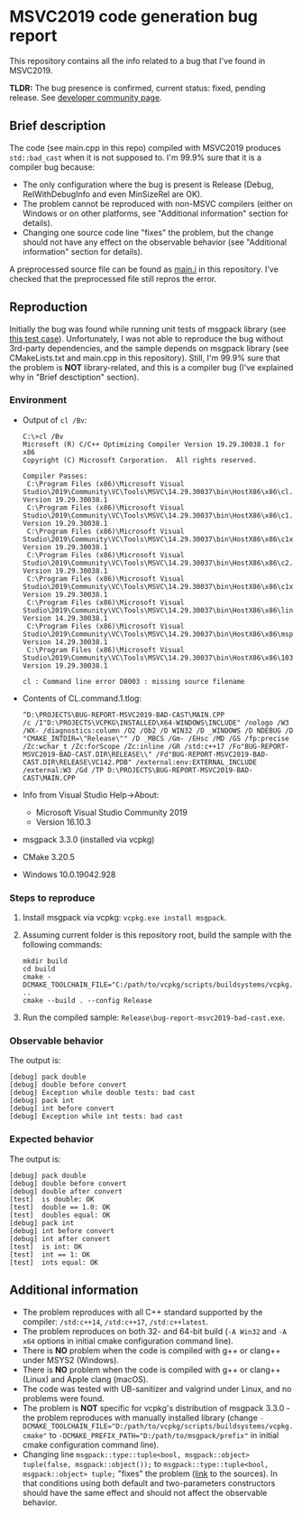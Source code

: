 # MSVC2019 code generation bug report

This repository contains all the info related to a bug that I've found in MSVC2019.

**TLDR:** The bug presence is confirmed, current status: fixed, pending release. See [developer community page](https://developercommunity.visualstudio.com/t/Code-generation-bug-specific-for-Release/1467844).

## Brief description

The code (see main.cpp in this repo) compiled with MSVC2019 produces `std::bad_cast` when it is not supposed to. I'm 99.9% sure that it is a compiler bug because:
- The only configuration where the bug is present is Release (Debug, RelWithDebugInfo and even MinSizeRel are OK).
- The problem cannot be reproduced with non-MSVC compilers (either on Windows or on other platforms, see "Additional information" section for details).
- Changing one source code line "fixes" the problem, but the change should not have any effect on the observable behavior (see "Additional information" section for details).

A preprocessed source file can be found as [main.i](https://github.com/kovdan01/bug-report-msvc2019-bad-cast/blob/master/main.i) in this repository. I've checked that the preprocessed file still repros the error.

## Reproduction

Initially the bug was found while running unit tests of msgpack library (see [this test case](https://github.com/msgpack/msgpack-c/blob/be4d971c62798eb59f8455dc77a4529748bcd08f/test/user_class.cpp#L178)). Unfortunately, I was not able to reproduce the bug without 3rd-party dependencies, and the sample depends on msgpack library (see CMakeLists.txt and main.cpp in this repository). Still, I'm 99.9% sure that the problem is **NOT** library-related, and this is a compiler bug (I've explained why in "Brief desctiption" section).

### Environment

- Output of `cl /Bv`:

  ```
  C:\>cl /Bv
  Microsoft (R) C/C++ Optimizing Compiler Version 19.29.30038.1 for x86
  Copyright (C) Microsoft Corporation.  All rights reserved.

  Compiler Passes:
   C:\Program Files (x86)\Microsoft Visual Studio\2019\Community\VC\Tools\MSVC\14.29.30037\bin\HostX86\x86\cl.exe:        Version 19.29.30038.1
   C:\Program Files (x86)\Microsoft Visual Studio\2019\Community\VC\Tools\MSVC\14.29.30037\bin\HostX86\x86\c1.dll:        Version 19.29.30038.1
   C:\Program Files (x86)\Microsoft Visual Studio\2019\Community\VC\Tools\MSVC\14.29.30037\bin\HostX86\x86\c1xx.dll:      Version 19.29.30038.1
   C:\Program Files (x86)\Microsoft Visual Studio\2019\Community\VC\Tools\MSVC\14.29.30037\bin\HostX86\x86\c2.dll:        Version 19.29.30038.1
   C:\Program Files (x86)\Microsoft Visual Studio\2019\Community\VC\Tools\MSVC\14.29.30037\bin\HostX86\x86\c1xx.dll:      Version 19.29.30038.1
   C:\Program Files (x86)\Microsoft Visual Studio\2019\Community\VC\Tools\MSVC\14.29.30037\bin\HostX86\x86\link.exe:      Version 14.29.30038.1
   C:\Program Files (x86)\Microsoft Visual Studio\2019\Community\VC\Tools\MSVC\14.29.30037\bin\HostX86\x86\mspdb140.dll:  Version 14.29.30038.1
   C:\Program Files (x86)\Microsoft Visual Studio\2019\Community\VC\Tools\MSVC\14.29.30037\bin\HostX86\x86\1033\clui.dll: Version 19.29.30038.1

  cl : Command line error D8003 : missing source filename
  ```
- Contents of CL.command.1.tlog:

  ```
  ^D:\PROJECTS\BUG-REPORT-MSVC2019-BAD-CAST\MAIN.CPP
  /c /I"D:\PROJECTS\VCPKG\INSTALLED\X64-WINDOWS\INCLUDE" /nologo /W3 /WX- /diagnostics:column /O2 /Ob2 /D WIN32 /D _WINDOWS /D NDEBUG /D "CMAKE_INTDIR=\"Release\"" /D _MBCS /Gm- /EHsc /MD /GS /fp:precise /Zc:wchar_t /Zc:forScope /Zc:inline /GR /std:c++17 /Fo"BUG-REPORT-MSVC2019-BAD-CAST.DIR\RELEASE\\" /Fd"BUG-REPORT-MSVC2019-BAD-CAST.DIR\RELEASE\VC142.PDB" /external:env:EXTERNAL_INCLUDE /external:W3 /Gd /TP D:\PROJECTS\BUG-REPORT-MSVC2019-BAD-CAST\MAIN.CPP
  ```

- Info from Visual Studio Help->About:
  - Microsoft Visual Studio Community 2019
  - Version 16.10.3
- msgpack 3.3.0 (installed via vcpkg)
- CMake 3.20.5
- Windows 10.0.19042.928

### Steps to reproduce

1. Install msgpack via vcpkg: `vcpkg.exe install msgpack`.
2. Assuming current folder is this repository root, build the sample with the following commands:
   
   ```
   mkdir build
   cd build
   cmake -DCMAKE_TOOLCHAIN_FILE="C:/path/to/vcpkg/scripts/buildsystems/vcpkg.cmake" ..
   cmake --build . --config Release
   ```
   
3. Run the compiled sample: `Release\bug-report-msvc2019-bad-cast.exe`.

### Observable behavior

The output is:

```
[debug] pack double
[debug] double before convert
[debug] Exception while double tests: bad cast
[debug] pack int
[debug] int before convert
[debug] Exception while int tests: bad cast
```

### Expected behavior

The output is:

```
[debug] pack double
[debug] double before convert
[debug] double after convert
[test]  is double: OK
[test]  double == 1.0: OK
[test]  doubles equal: OK
[debug] pack int
[debug] int before convert
[debug] int after convert
[test]  is int: OK
[test]  int == 1: OK
[test]  ints equal: OK
```

## Additional information

- The problem reproduces with all C++ standard supported by the compiler: `/std:c++14`, `/std:c++17`, `/std:c++latest`.
- The problem reproduces on both 32- and 64-bit build (`-A Win32` and `-A x64` options in initial cmake configuration command line).
- There is **NO** problem when the code is compiled with g++ or clang++ under MSYS2 (Windows).
- There is **NO** problem when the code is compiled with g++ or clang++ (Linux) and Apple clang (macOS).
- The code was tested with UB-sanitizer and valgrind under Linux, and no problems were found.
- The problem is **NOT** specific for vcpkg's distribution of msgpack 3.3.0 - the problem reproduces with manually installed library (change `-DCMAKE_TOOLCHAIN_FILE="D:/path/to/vcpkg/scripts/buildsystems/vcpkg.cmake"` to `-DCMAKE_PREFIX_PATH="D:/path/to/msgpack/prefix"` in initial cmake configuration command line).
- Changing line `msgpack::type::tuple<bool, msgpack::object> tuple(false, msgpack::object());` to `msgpack::type::tuple<bool, msgpack::object> tuple;` "fixes" the problem ([link](https://github.com/kovdan01/bug-report-msvc2019-bad-cast/blob/3c986d660ce2be5e6b96b8f674bee5348cd7f251/main.cpp#L49) to the sources). In that conditions using both default and two-parameters constructors should have the same effect and should not affect the observable behavior.
